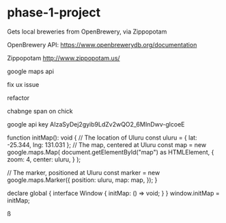# phase-1-project

Gets local breweries from OpenBrewery, via Zippopotam

OpenBrewery API: https://www.openbrewerydb.org/documentation

Zippopotam http://www.zippopotam.us/

google maps api


fix ux issue

refactor


chabnge span on chick

google api key AIzaSyDej2gyib9LdZv2wQO2_6MInDwv-glcoeE

  <script async defer src="https://maps.googleapis.com/maps/api/js?key=YOUR_API_KEY&callback=initMap"></script>

function initMap(): void {
  // The location of Uluru
  const uluru = { lat: -25.344, lng: 131.031 };
  // The map, centered at Uluru
  const map = new google.maps.Map(
    document.getElementById("map") as HTMLElement,
    {
      zoom: 4,
      center: uluru,
    }
  );

  // The marker, positioned at Uluru
  const marker = new google.maps.Marker({
    position: uluru,
    map: map,
  });
}

declare global {
  interface Window {
    initMap: () => void;
  }
}
window.initMap = initMap;

ß
